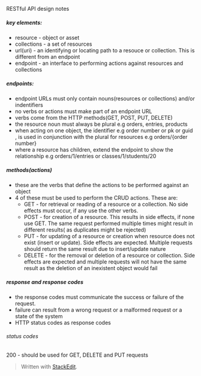 RESTful API design notes 

##### key elements:
- resource - object or asset 
- collections - a set of resources 
- url(uri) - an identifying or locating path to a resouce or collection. This is different from an endpoint 
- endpoint - an interface to performing actions against resources and collections

##### endpoints:
 - endpoint URLs must only contain nouns(resources or collections) and/or indentifiers
 - no verbs or actions must make part of an endpoint URL
 - verbs come from the HTTP methods(GET, POST, PUT, DELETE)
 - the resource noun must always be plural e.g orders, entries, products
 - when acting on one object, the identifier e.g order number or pk or guid , is used in conjunction with the plural for resources e.g orders/{order number}
 - where a resource has children,  extend the endpoint to show the relationship  e.g orders/1/entries or classes/1/students/20

##### methods(actions)
 
 - these are the verbs that define the actions to be performed against an object
 - 4 of these must be used to perform the CRUD  actions. These are:
	 - GET - for retrieval or reading of a resource or a collection. No side effects must occur, if any use the other verbs. 
	 - POST - for creation of a resource. This results in side effects, if none use GET. The same request performed multiple times might result in different results( as duplicates might be rejected)
	 - PUT - for updating of a resource or creation when resource does not exist (insert or update). Side effects are expected. Multiple requests should return the same result due to insert/update nature
	 - DELETE - for the removal or deletion of a resource or collection. Side effects are expected and multiple requests will not have the same result as the deletion of an inexistent object would fail

##### response and response codes
- the response codes must communicate the success or failure of the request.
- failure can result from a wrong request or a malformed request or a state of the system
- HTTP status codes as response codes

###### status codes 
200 - should be used for GET, DELETE and PUT requests

 




> Written with [StackEdit](https://stackedit.io/).
<!--stackedit_data:
eyJoaXN0b3J5IjpbLTE5MTQ3OTk3NDksMTY3MDUxNjI4NSwtMT
I3OTQ5NzIwOSwtNjE5Mzk2MjEsMjE0MTU2MTM1OF19
-->
